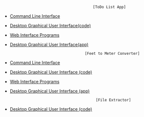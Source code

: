                                              [ToDo List App]
- [Command Line Interface](https://github.com/NiranjanKumarYadav36/App-using-Python/blob/main/ToDo-App/cli.py)                                                                                  
- [Desktop Graphical User Interface(code)](https://github.com/NiranjanKumarYadav36/App-using-Python/blob/main/ToDo/gui.py)
- [Web Interface Programs](https://github.com/NiranjanKumarYadav36/App-using-Python/blob/main/ToDo/webapp.py)
- [Desktop Graphical User Interface(app)](https://github.com/NiranjanKumarYadav36/App-using-Python/blob/main/dist/todo.exe)

                                        [Feet to Meter Converter]
- [Command Line Interface]()
- [Desktop Graphical User Interface (code)](https://github.com/NiranjanKumarYadav36/App-using-Python/blob/main/Feet_to_Meter-Converte/converter.py)
- [Web Interface Programs]()                     
- [Desktop Graphical User Interface (app)](https://github.com/NiranjanKumarYadav36/App-using-Python/blob/main/dist/converter.exe)

                                             [File Extractor]
- [Desktop Graphical User Interface (code)]()
